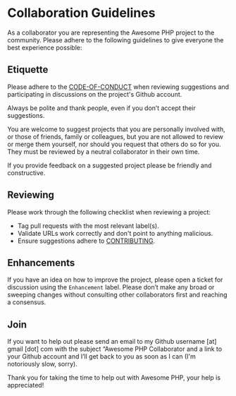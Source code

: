 # Collaboration Guidelines
As a collaborator you are representing the Awesome PHP project to the community. Please adhere to the following guidelines to give everyone the best experience possible: 

## Etiquette
Please adhere to the [CODE-OF-CONDUCT](https://github.com/ziadoz/awesome-php/blob/master/CODE-OF-CONDUCT.md) when reviewing suggestions and participating in discussions on the project's Github account.

Always be polite and thank people, even if you don’t accept their suggestions.

You are welcome to suggest projects that you are personally involved with, or those of friends, family or colleagues, but you are not allowed to review or merge them yourself, nor should you request that others do so for you. They must be reviewed by a neutral collaborator in their own time.

If you provide feedback on a suggested project please be friendly and constructive.

## Reviewing
Please work through the following checklist when reviewing a project: 

- Tag pull requests with the most relevant label(s).
- Validate URLs work correctly and don't point to anything malicious.
- Ensure suggestions adhere to [CONTRIBUTING](https://github.com/ziadoz/awesome-php/blob/master/CONTRIBUTING.md).

## Enhancements
If you have an idea on how to improve the project, please open a ticket for discussion using the `Enhancement` label. Please don’t make any broad or sweeping changes without consulting other collaborators first and reaching a consensus.

## Join
If you want to help out please send an email to my Github username [at] gmail [dot] com with the subject “Awesome PHP Collaborator and a link to your Github account and I’ll get back to you as soon as I can (I'm notoriously slow, sorry).

Thank you for taking the time to help out with Awesome PHP, your help is appreciated!